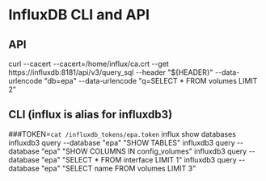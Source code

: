 # InfluxDB CLI and API 

## API
curl --cacert --cacert=/home/influx/ca.crt --get https://influxdb:8181/api/v3/query_sql  --header "${HEADER}" --data-urlencode "db=epa" --data-urlencode "q=SELECT * FROM volumes LIMIT 2"

## CLI (influx is alias for influxdb3)

###TOKEN=`cat /influxdb_tokens/epa.token`
influx show databases
influxdb3 query --database "epa" "SHOW TABLES"
influxdb3 query --database "epa" "SHOW COLUMNS IN config_volumes"
influxdb3 query --database "epa" "SELECT * FROM interface LIMIT 1"
influxdb3 query --database "epa" "SELECT name FROM volumes LIMIT 3"
